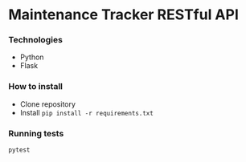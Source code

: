 # Maintenance Tracker RESTful API #

### Technologies ###

* Python
* Flask

### How to install ###

* Clone repository
* Install `pip install -r requirements.txt`

### Running tests ###

`pytest`